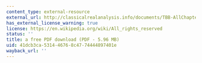 ```yaml
---
content_type: external-resource
external_url: http://classicalrealanalysis.info/documents/TBB-AllChapters-Landscape.pdf
has_external_license_warning: true
license: https://en.wikipedia.org/wiki/All_rights_reserved
status: ''
title: a free PDF download (PDF - 5.96 MB)
uid: 41dcb3ca-5314-4676-8c47-74444897401e
wayback_url: ''
---
```

